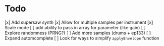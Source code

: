 # Todo

[x] Add supersaw synth
[x] Allow for multiple samples per instrument
[x] Scale mode
[ ] add ability to pass in array for parameter (like gain)
[ ] Explore randomness (PRNG?)
[ ] Add more samples (drums + ep133)
[ ] Expand automcomplete
[ ] Look for ways to simplify `applyEnvelope` function
